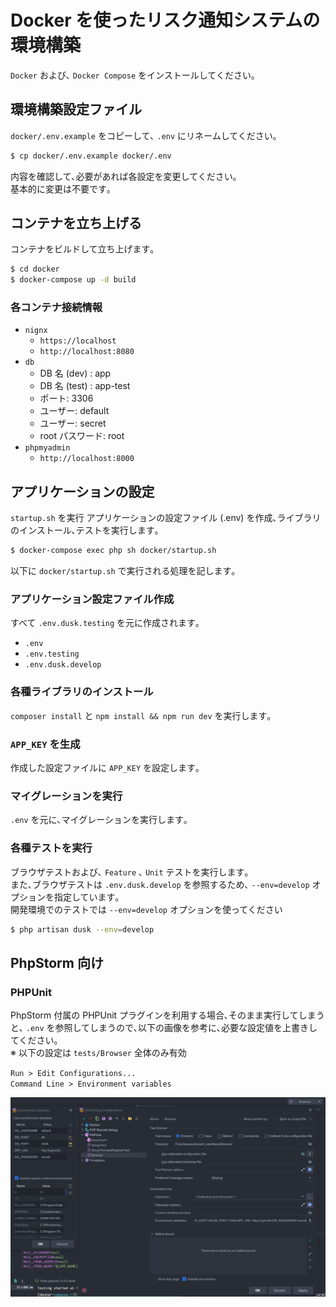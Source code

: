 # Docker を使ったリスク通知システムの環境構築

`Docker` および､ `Docker Compose` をインストールしてください｡  

## 環境構築設定ファイル

`docker/.env.example` をコピーして､ `.env` にリネームしてください｡  

```bash
$ cp docker/.env.example docker/.env
```

内容を確認して､必要があれば各設定を変更してください｡  
基本的に変更は不要です｡  

## コンテナを立ち上げる

コンテナをビルドして立ち上げます｡  

```bash
$ cd docker
$ docker-compose up -d build
```

### 各コンテナ接続情報

- `nignx`
  - `https://localhost`
  - `http://localhost:8080`
- `db`
  - DB 名 (dev) : app
  - DB 名 (test) : app-test
  - ポート: 3306
  - ユーザー: default
  - ユーザー: secret
  - root パスワード: root
- `phpmyadmin`
  - `http://localhost:8000`

## アプリケーションの設定

`startup.sh` を実行
アプリケーションの設定ファイル (.env) を作成､ライブラリのインストール､テストを実行します｡  

```bash
$ docker-compose exec php sh docker/startup.sh
```

以下に `docker/startup.sh` で実行される処理を記します｡  

### アプリケーション設定ファイル作成

すべて `.env.dusk.testing` を元に作成されます｡  

- `.env`
- `.env.testing`
- `.env.dusk.develop`

### 各種ライブラリのインストール

`composer install` と `npm install && npm run dev` を実行します｡  

### `APP_KEY` を生成

作成した設定ファイルに `APP_KEY` を設定します｡  

### マイグレーションを実行

`.env` を元に､マイグレーションを実行します｡  

### 各種テストを実行

ブラウザテストおよび､ `Feature` ､ `Unit` テストを実行します｡  
また､ブラウザテストは `.env.dusk.develop` を参照するため､ `--env=develop` オプションを指定しています｡  
開発環境でのテストでは `--env=develop` オプションを使ってください

```bash
$ php artisan dusk --env=develop
```


## PhpStorm 向け

### PHPUnit 

PhpStorm 付属の PHPUnit プラグインを利用する場合､そのまま実行してしまうと､ `.env` を参照してしまうので､以下の画像を参考に､必要な設定値を上書きしてください｡  
※ 以下の設定は `tests/Browser` 全体のみ有効

`Run > Edit Configurations...`  
`Command Line > Environment variables`  

![](./images/phpstorm_phpunit1.png)






